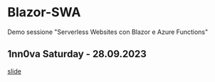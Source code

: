 # Blazor-SWA
Demo sessione "Serverless Websites con Blazor e Azure Functions"

## 1nn0va Saturday - 28.09.2023

[slide](https://github.com/andreadottor/Blazor-SWA/blob/e530d6aa3bb4fd504f6dd72285e9171354b18bd6/Dottor_BlazorSWA_1nn0va_saturday.pdf)


